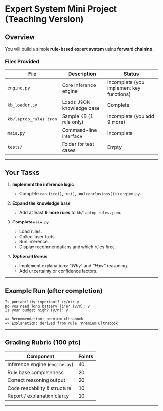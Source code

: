 # Expert System Mini Project (Teaching Version)

## Overview
You will build a simple **rule-based expert system** using **forward chaining**.

### Files Provided
| File | Description | Status |
|------|--------------|---------|
| `engine.py` | Core inference engine | Incomplete (you implement key functions) |
| `kb_loader.py` | Loads JSON knowledge base | Complete |
| `kb/laptop_rules.json` | Sample KB (1 rule only) | Incomplete (you add 9 more) |
| `main.py` | Command-line interface | Incomplete |
| `tests/` | Folder for test cases | Empty |

---

## Your Tasks

1. **Implement the inference logic**
   - Complete `can_fire()`, `run()`, and `conclusions()` in `engine.py`.

2. **Expand the knowledge base**
   - Add at least **9 more rules** to `kb/laptop_rules.json`.

3. **Complete `main.py`**
   - Load rules.
   - Collect user facts.
   - Run inference.
   - Display recommendations and which rules fired.

4. **(Optional) Bonus**
   - Implement explanations: *“Why”* and *“How”* reasoning.
   - Add uncertainty or confidence factors.

---

## Example Run (after completion)

```
Is portability important? (y/n): y
Do you need long battery life? (y/n): y
Is your budget high? (y/n): y

=> Recommendation: premium_ultrabook
=> Explanation: derived from rule 'Premium Ultrabook'
```

---

## Grading Rubric (100 pts)

| Component | Points |
|------------|--------|
| Inference engine (`engine.py`) | 40 |
| Rule base completeness | 20 |
| Correct reasoning output | 20 |
| Code readability & structure | 10 |
| Report / explanation clarity | 10 |

---
